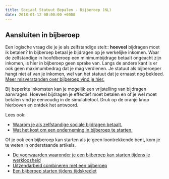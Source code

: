 ```yaml
---
title: Sociaal Statuut Bepalen - Bijberoep (NL)
date: 2018-01-12 00:00:00 +0000
---
```

## Aansluiten in bijberoep

Een logische vraag die je je als zelfstandige stelt:: **hoeveel** bijdragen moet ik betalen? In bijberoep betaal je bijdragen op je werkelijke inkomen. Waar de zelfstandige in hoofdberoep een minimumbijdrage betaalt ongeacht zijn inkomen, is hier in bijberoep geen sprake van.  Langs de andere kant is er ook geen maximumbedrag dat je mag verdienen. Je statuut als bijberoeper hangt niet af van je inkomen, wel van het statuut dat je ernaast nog bekleed. [Meer misverstanden over bijberoep vind je hier.](https://www.xerius.be/blog/veelgestelde-vragen-over-bijberoep-7-misverstanden-opgeklaard)

Bij beperkte inkomsten kan je mogelijk een vrijstelling van bijdragen aanvragen. Hoeveel bijdragen je effectief moet betalen en of je wel moet betalen vind je eenvoudig in de simulatietool. Druk op de oranje knop hierboven en ontdek het antwoord.

Lees ook:

* [Waarom je als zelfstandige sociale bijdragen betaalt.](http://blog.xerius.be/zelfstandigen/waarom-zelfstandige-in-bijberoep-sociale-bijdragen )
* [Wat het kost om een onderneming in bijberoep te starten.](https://www.xerius.be/blog/wat-kost-een-bijberoep)

Of je ook een bijberoep kan starten als je geen loontrekkende bent, kom je te weten in onderstaande artikels.

* [De voorwaarden waaronder je een bijberoep kan starten tijdens je werkloosheid]( http://www.xerius.be/blog/bijberoep-tijdens-werkloosheid)
* [Uitzendarbeid combineren met een bijberoep](https://www.xerius.be/blog/interim-en-bijberoep)
* [Een bijberoep starten tijdens tijdskrediet](https://www.xerius.be/blog/mag-ik-een-bijberoep-opstarten-tijdens-tijdskrediet)